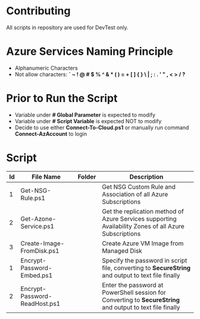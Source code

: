 # Contributing
All scripts in repository are used for DevTest only.

# Azure Services Naming Principle
- Alphanumeric Characters
- Not allow characters: **` ~ ! @ # $ % ^ & * ( ) = + [ ] { } \ | ; : . ' " , < > / ?**

# Prior to Run the Script

- Variable under **# Global Parameter** is expected to modify
- Variable under **# Script Variable** is expected NOT to modify
- Decide to use either **Connect-To-Cloud.ps1** or manually run command **Connect-AzAccount** to login


# Script 

| Id | File Name | Folder | Description |
| - | - | - | - |
| 1 | Get-NSG-Rule.ps1 | | Get NSG Custom Rule and Association of all Azure Subscriptions |
| 2 | Get-Azone-Service.ps1 | | Get the replication method of Azure Services supporting Availability Zones of all Azure Subscriptions |
| 3 | Create-Image-FromDisk.ps1 | | Create Azure VM Image from Managed Disk |
| 1 | Encrypt-Password-Embed.ps1 | | Specify the password in script file, converting to **SecureString** and output to text file finally |
| 2 | Encrypt-Password-ReadHost.ps1 | | Enter the password at PowerShell session for Converting to **SecureString** and output to text file finally |

